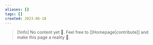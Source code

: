 ```yaml
---
aliases: []
tags: []
created: 2023-06-18
---
```


> [!info] No content yet 🚧. Feel free to [[Homepage|contribute]] and make this page a reality 🙂.